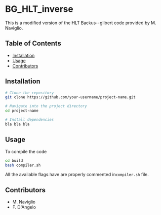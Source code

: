 # BG_HLT_inverse

This is a modified version of the HLT Backus--gilbert code provided by M. Naviglio.

## Table of Contents
- [Installation](#installation)
- [Usage](#usage)
- [Contributors](#contributors)

## Installation <a name="installation"></a>
```bash
# Clone the repository
git clone https://github.com/your-username/project-name.git

# Navigate into the project directory
cd project-name

# Install dependencies 
bla bla bla
```
## Usage <a name="usage"></a>
To compile the code
```bash
cd build
bash compiler.sh
```
All the available flags have are properly commented in`compiler.sh` file. 

## Contributors <a name="contributors"></a>
 - M. Naviglio
 - F. D'Angelo
